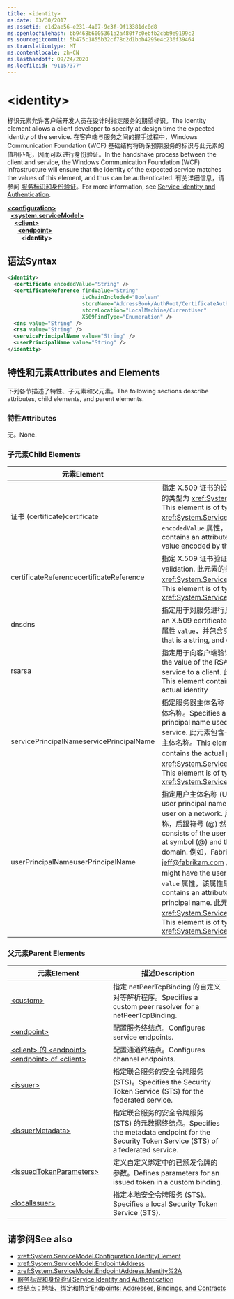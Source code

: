 ```yaml
---
title: <identity>
ms.date: 03/30/2017
ms.assetid: c1d2ae56-e231-4a07-9c3f-9f13381dc0d8
ms.openlocfilehash: bb9468b6005361a2a480f7c0ebfb2cbb9e9199c2
ms.sourcegitcommit: 5b475c1855b32cf78d2d1bbb4295e4c236f39464
ms.translationtype: MT
ms.contentlocale: zh-CN
ms.lasthandoff: 09/24/2020
ms.locfileid: "91157377"
---
```

# \<identity>

<span data-ttu-id="b39ac-101">标识元素允许客户端开发人员在设计时指定服务的期望标识。</span><span class="sxs-lookup"><span data-stu-id="b39ac-101">The identity element allows a client developer to specify at design time the expected identity of the service.</span></span> <span data-ttu-id="b39ac-102">在客户端与服务之间的握手过程中，Windows Communication Foundation (WCF) 基础结构将确保预期服务的标识与此元素的值相匹配，因而可以进行身份验证。</span><span class="sxs-lookup"><span data-stu-id="b39ac-102">In the handshake process between the client and service, the Windows Communication Foundation (WCF) infrastructure will ensure that the identity of the expected service matches the values of this element, and thus can be authenticated.</span></span> <span data-ttu-id="b39ac-103">有关详细信息，请参阅 [服务标识和身份验证](../../../wcf/feature-details/service-identity-and-authentication.md)。</span><span class="sxs-lookup"><span data-stu-id="b39ac-103">For more information, see [Service Identity and Authentication](../../../wcf/feature-details/service-identity-and-authentication.md).</span></span>  
  
[**\<configuration>**](../configuration-element.md)\
&nbsp;&nbsp;[**\<system.serviceModel>**](system-servicemodel.md)\
&nbsp;&nbsp;&nbsp;&nbsp;[**\<client>**](client.md)\
&nbsp;&nbsp;&nbsp;&nbsp;&nbsp;&nbsp;[**\<endpoint>**](endpoint-of-client.md)\
&nbsp;&nbsp;&nbsp;&nbsp;&nbsp;&nbsp;&nbsp;&nbsp;**\<identity>**  
  
## <a name="syntax"></a><span data-ttu-id="b39ac-104">语法</span><span class="sxs-lookup"><span data-stu-id="b39ac-104">Syntax</span></span>  
  
```xml  
<identity>
  <certificate encodedValue="String" />
  <certificateReference findValue="String"
                        isChainIncluded="Boolean"
                        storeName="AddressBook/AuthRoot/CertificateAuthority/Disallowed/My/Root/TrustedPeople/TrustedPublisher"
                        storeLocation="LocalMachine/CurrentUser"
                        X509FindType="Enumeration" />
  <dns value="String" />
  <rsa value="String" />
  <servicePrincipalName value="String" />
  <userPrincipalName value="String" />
</identity>
```  
  
## <a name="attributes-and-elements"></a><span data-ttu-id="b39ac-105">特性和元素</span><span class="sxs-lookup"><span data-stu-id="b39ac-105">Attributes and Elements</span></span>  

 <span data-ttu-id="b39ac-106">下列各节描述了特性、子元素和父元素。</span><span class="sxs-lookup"><span data-stu-id="b39ac-106">The following sections describe attributes, child elements, and parent elements.</span></span>  
  
### <a name="attributes"></a><span data-ttu-id="b39ac-107">特性</span><span class="sxs-lookup"><span data-stu-id="b39ac-107">Attributes</span></span>  

 <span data-ttu-id="b39ac-108">无。</span><span class="sxs-lookup"><span data-stu-id="b39ac-108">None.</span></span>  
  
### <a name="child-elements"></a><span data-ttu-id="b39ac-109">子元素</span><span class="sxs-lookup"><span data-stu-id="b39ac-109">Child Elements</span></span>  
  
|<span data-ttu-id="b39ac-110">元素</span><span class="sxs-lookup"><span data-stu-id="b39ac-110">Element</span></span>|<span data-ttu-id="b39ac-111">描述</span><span class="sxs-lookup"><span data-stu-id="b39ac-111">Description</span></span>|  
|-------------|-----------------|  
|<span data-ttu-id="b39ac-112">证书 (certificate)</span><span class="sxs-lookup"><span data-stu-id="b39ac-112">certificate</span></span>|<span data-ttu-id="b39ac-113">指定 X.509 证书的设置。</span><span class="sxs-lookup"><span data-stu-id="b39ac-113">Specifies settings of an X.509 certificate.</span></span> <span data-ttu-id="b39ac-114">此元素的类型为 <xref:System.ServiceModel.Configuration.CertificateElement>。</span><span class="sxs-lookup"><span data-stu-id="b39ac-114">This element is of type <xref:System.ServiceModel.Configuration.CertificateElement>.</span></span> <span data-ttu-id="b39ac-115">它包含一个 `encodedValue` 属性，该属性是一个字符串，用于指定此证书编码的值。</span><span class="sxs-lookup"><span data-stu-id="b39ac-115">It contains an attribute `encodedValue` that is a string, which specifies the value encoded by this certificate.</span></span>|  
|<span data-ttu-id="b39ac-116">certificateReference</span><span class="sxs-lookup"><span data-stu-id="b39ac-116">certificateReference</span></span>|<span data-ttu-id="b39ac-117">指定 X.509 证书验证的设置。</span><span class="sxs-lookup"><span data-stu-id="b39ac-117">Specifies settings for X.509 certificate validation.</span></span> <span data-ttu-id="b39ac-118">此元素的类型为 <xref:System.ServiceModel.Configuration.CertificateReferenceElement>。</span><span class="sxs-lookup"><span data-stu-id="b39ac-118">This element is of type <xref:System.ServiceModel.Configuration.CertificateReferenceElement>.</span></span>|  
|<span data-ttu-id="b39ac-119">dns</span><span class="sxs-lookup"><span data-stu-id="b39ac-119">dns</span></span>|<span data-ttu-id="b39ac-120">指定用于对服务进行身份验证的 X.509 证书的 DNS。</span><span class="sxs-lookup"><span data-stu-id="b39ac-120">Specifies the DNS of an X.509 certificate used to authenticate a service.</span></span> <span data-ttu-id="b39ac-121">此元素包含一个字符串属性 `value`，并包含实际的标识。</span><span class="sxs-lookup"><span data-stu-id="b39ac-121">This element contains an attribute `value` that is a string, and contains the actual identity.</span></span>|  
|<span data-ttu-id="b39ac-122">rsa</span><span class="sxs-lookup"><span data-stu-id="b39ac-122">rsa</span></span>|<span data-ttu-id="b39ac-123">指定用于向客户端验证服务身份的 X.509 证书的 RSA 字段的值。</span><span class="sxs-lookup"><span data-stu-id="b39ac-123">Specifies the value of the RSA field of an X.509 certificate used to authenticate a service to a client.</span></span> <span data-ttu-id="b39ac-124">此元素包含一个字符串属性 `value`，并包含实际的标识。</span><span class="sxs-lookup"><span data-stu-id="b39ac-124">This element contains an attribute `value` that is a string, and contains the actual identity</span></span>|  
|<span data-ttu-id="b39ac-125">servicePrincipalName</span><span class="sxs-lookup"><span data-stu-id="b39ac-125">servicePrincipalName</span></span>|<span data-ttu-id="b39ac-126">指定服务器主体名称 (SPN) 标识，它是客户端用来唯一标识一个服务实例的主体名称。</span><span class="sxs-lookup"><span data-stu-id="b39ac-126">Specifies a server principal name (SPN) identity, which is the principal name used by a client to uniquely identify an instance of a service.</span></span> <span data-ttu-id="b39ac-127">此元素包含一个 `value` 属性，该属性是一个字符串，其中包含实际的主体名称。</span><span class="sxs-lookup"><span data-stu-id="b39ac-127">This element contains an attribute `value` that is a string, and contains the actual principal name.</span></span> <span data-ttu-id="b39ac-128">此元素的类型为 <xref:System.ServiceModel.Configuration.ServicePrincipalNameElement>。</span><span class="sxs-lookup"><span data-stu-id="b39ac-128">This element is of type <xref:System.ServiceModel.Configuration.ServicePrincipalNameElement>.</span></span>|  
|<span data-ttu-id="b39ac-129">userPrincipalName</span><span class="sxs-lookup"><span data-stu-id="b39ac-129">userPrincipalName</span></span>|<span data-ttu-id="b39ac-130">指定用户主体名称 (UPN) 标识，它是网络上的用户登录名类型。</span><span class="sxs-lookup"><span data-stu-id="b39ac-130">Specifies a user principal name (UPN) identity, which is the logon name type of a user on a network.</span></span> <span data-ttu-id="b39ac-131">用户主体名称包含 Active Directory 中使用的用户对象名称，后跟符号 (\@) 然后通常是域名系统父域。</span><span class="sxs-lookup"><span data-stu-id="b39ac-131">The user principal name consists of the user object name used in Active Directory, followed by the at symbol (\@) and then, typically, the Domain Name System parent domain.</span></span> <span data-ttu-id="b39ac-132">例如，Fabrikam.com 域树中的 Jeff 可能具有用户主体名称 [jeff@fabrikam.com](mailto:jeffsmith@fabrikam.com) 。</span><span class="sxs-lookup"><span data-stu-id="b39ac-132">For example, Jeff in the Fabrikam.com domain tree might have the user principal name [jeff@fabrikam.com](mailto:jeffsmith@fabrikam.com).</span></span>  <span data-ttu-id="b39ac-133">此元素包含一个 `value` 属性，该属性是一个字符串，其中包含实际的主体名称。</span><span class="sxs-lookup"><span data-stu-id="b39ac-133">This element contains an attribute `value` that is a string, and contains the actual principal name.</span></span> <span data-ttu-id="b39ac-134">此元素的类型为 <xref:System.ServiceModel.Configuration.UserPrincipalNameElement>。</span><span class="sxs-lookup"><span data-stu-id="b39ac-134">This element is of type <xref:System.ServiceModel.Configuration.UserPrincipalNameElement>.</span></span>|  
  
### <a name="parent-elements"></a><span data-ttu-id="b39ac-135">父元素</span><span class="sxs-lookup"><span data-stu-id="b39ac-135">Parent Elements</span></span>  
  
|<span data-ttu-id="b39ac-136">元素</span><span class="sxs-lookup"><span data-stu-id="b39ac-136">Element</span></span>|<span data-ttu-id="b39ac-137">描述</span><span class="sxs-lookup"><span data-stu-id="b39ac-137">Description</span></span>|  
|-------------|-----------------|  
|[\<custom>](custom.md)|<span data-ttu-id="b39ac-138">指定 netPeerTcpBinding 的自定义对等解析程序。</span><span class="sxs-lookup"><span data-stu-id="b39ac-138">Specifies a custom peer resolver for a netPeerTcpBinding.</span></span>|  
|[\<endpoint>](endpoint-element.md)|<span data-ttu-id="b39ac-139">配置服务终结点。</span><span class="sxs-lookup"><span data-stu-id="b39ac-139">Configures service endpoints.</span></span>|  
|[<span data-ttu-id="b39ac-140">\<client> 的 \<endpoint></span><span class="sxs-lookup"><span data-stu-id="b39ac-140">\<endpoint> of \<client></span></span>](endpoint-of-client.md)|<span data-ttu-id="b39ac-141">配置通道终结点。</span><span class="sxs-lookup"><span data-stu-id="b39ac-141">Configures channel endpoints.</span></span>|  
|[\<issuer>](issuer.md)|<span data-ttu-id="b39ac-142">指定联合服务的安全令牌服务 (STS)。</span><span class="sxs-lookup"><span data-stu-id="b39ac-142">Specifies the Security Token Service (STS) for the federated service.</span></span>|  
|[\<issuerMetadata>](issuermetadata.md)|<span data-ttu-id="b39ac-143">指定联合服务的安全令牌服务 (STS) 的元数据终结点。</span><span class="sxs-lookup"><span data-stu-id="b39ac-143">Specifies the metadata endpoint for the Security Token Service (STS) of a federated service.</span></span>|  
|[\<issuedTokenParameters>](issuedtokenparameters.md)|<span data-ttu-id="b39ac-144">定义自定义绑定中的已颁发令牌的参数。</span><span class="sxs-lookup"><span data-stu-id="b39ac-144">Defines parameters for an issued token in a custom binding.</span></span>|  
|[\<localIssuer>](localissuer.md)|<span data-ttu-id="b39ac-145">指定本地安全令牌服务 (STS)。</span><span class="sxs-lookup"><span data-stu-id="b39ac-145">Specifies a local Security Token Service (STS).</span></span>|  
  
## <a name="see-also"></a><span data-ttu-id="b39ac-146">请参阅</span><span class="sxs-lookup"><span data-stu-id="b39ac-146">See also</span></span>

- <xref:System.ServiceModel.Configuration.IdentityElement>
- <xref:System.ServiceModel.EndpointAddress>
- <xref:System.ServiceModel.EndpointAddress.Identity%2A>
- [<span data-ttu-id="b39ac-147">服务标识和身份验证</span><span class="sxs-lookup"><span data-stu-id="b39ac-147">Service Identity and Authentication</span></span>](../../../wcf/feature-details/service-identity-and-authentication.md)
- [<span data-ttu-id="b39ac-148">终结点：地址、绑定和协定</span><span class="sxs-lookup"><span data-stu-id="b39ac-148">Endpoints: Addresses, Bindings, and Contracts</span></span>](../../../wcf/feature-details/endpoints-addresses-bindings-and-contracts.md)
